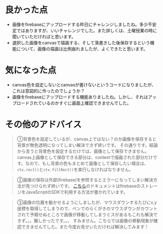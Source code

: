 # 良かった点
- 画像をfirebaseにアップロードする昨日にチャレンジしましたね。多少不安定ではありますが、いいチャレンジでした。また詳しくは、土曜授業の時に聞いていただければと思います。
- 選択した画像をcanvasで描画する、そして落書きした後保存するという機能について、画像の描画は比例崩れましたが、よくできたと思います。

# 気になった点
- canvas色を設定しないとcanvasが書けないというコードになりましたが、これは意図的に作ったのでしょうか？
- 画像をfirebaseにアップロードする機能ありましたね。しかし、それはアップロードされているのかすぐに画面上確認できませんでした。

# その他のアドバイス
> ①背景色を設定しているが、canvas上ではない？のか画像を保存すると背景が無色透明になってしまい解決できず終いです。
その通りです。結論から言うと背景色を設定するだけでは、画像として保存できません。canvas上画像として保存できる部分は、contextで描画された部分だけです。なので、もし背景の色もまとめて画像として保存したい場合は、`ctx.rect()`と`ctx.fillRect()`を実行しなければなりません。

> ②画像の保存は外部(firebase)を参照するとエラーになってしまい解決方法が見つけられず終いです。
[こちら](https://firebase.google.com/docs/storage/web/upload-files)のドキュメントはfirebaseのストレージをJavaScriptのSDKで利用する方法が書かれています。

> ③画像の位置を動かせるようにしましたが、マウスダウンするたびにx,y座標を取得してしまうので、ペンでのらくがきのマウスダウンがカウントされて予期せぬところで画像が移動してしまうミスがあるもこれも解決できず。。。難しかったです。。。
すみません。こちらでは画像の移動現象が確認できませんでした。また今度お見せいただければ解決してみます！
